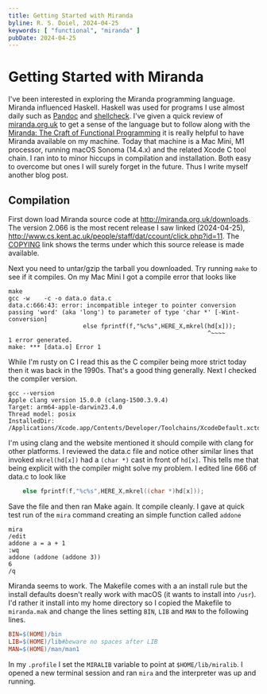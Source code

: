 ```yaml
---
title: Getting Started with Miranda
byline: R. S. Doiel, 2024-04-25
keywords: [ "functional", "miranda" ]
pubDate: 2024-04-25
---
```


# Getting Started with Miranda

I've been interested in exploring the Miranda programming language. Miranda influenced Haskell. Haskell was used for programs I use almost daily such as [Pandoc](https://pandoc.org) and [shellcheck](https://www.shellcheck.net/). I've given a quick review of [miranda.org.uk](https://miranda.org.uk) to get a sense of the language but to follow along with the [Miranda: The Craft of Functional Programming](https://www.cs.kent.ac.uk/people/staff/sjt/Miranda_craft/) it is really helpful to have Miranda available on my machine. Today that machine is a Mac Mini, M1 processor, running macOS Sonoma (14.4.x) and the related Xcode C tool chain.  I ran into to minor hiccups in compilation and installation. Both easy to overcome but ones I will surely forget in the future. Thus I write myself another blog post.

## Compilation

First down load Miranda source code at <http://miranda.org.uk/downloads>. The version 2.066 is the most recent release I saw linked (2024-04-25), <http://www.cs.kent.ac.uk/people/staff/dat/ccount/click.php?id=11>. The [COPYING](https://www.cs.kent.ac.uk/people/staff/dat/miranda/downloads/COPYING) link shows the terms under which this source release is made available.

Next you need to untar/gzip the tarball you downloaded. Try running `make` to see if it compiles. On my Mac Mini I got a compile error that looks like

~~~shell
make
gcc -w    -c -o data.o data.c
data.c:666:43: error: incompatible integer to pointer conversion passing 'word' (aka 'long') to parameter of type 'char *' [-Wint-conversion]
                     else fprintf(f,"%c%s",HERE_X,mkrel(hd[x]));
                                                        ^~~~~
1 error generated.
make: *** [data.o] Error 1
~~~

While I'm rusty on C I read this as the C compiler being more strict today then it was back in the 1990s. That's a good thing generally.  Next I checked the compiler version. 

~~~shell
gcc --version
Apple clang version 15.0.0 (clang-1500.3.9.4)
Target: arm64-apple-darwin23.4.0
Thread model: posix
InstalledDir: /Applications/Xcode.app/Contents/Developer/Toolchains/XcodeDefault.xctoolchain/usr/bin
~~~

I'm using clang and the website mentioned it should compile with clang for other platforms.  I reviewed the data.c file and notice other similar lines that invoked `mkrel(hd[x])` had a `(char *)` cast in front of `hd[x]`. This tells me that being explicit with the compiler might solve my problem. I edited line 666 of data.c to look like

~~~C
    else fprintf(f,"%c%s",HERE_X,mkrel((char *)hd[x]));
~~~

Save the file and then ran Make again. It compile cleanly. I gave at quick test run of the `mira` command creating an simple function called `addone`

~~~miranda
mira
/edit
addone a = a + 1
:wq
addone (addone (addone 3))
6
/q
~~~

Miranda seems to work. The Makefile comes with a an install rule but the install defaults doesn't really work with macOS (it wants to install into `/usr`).
I'd rather it install into my home directory so I copied the Makefile to `miranda.mak` and change the lines setting `BIN`, `LIB` and `MAN` to the following
lines.

~~~Makefile
BIN=$(HOME)/bin
LIB=$(HOME)/lib#beware no spaces after LIB
MAN=$(HOME)/man/man1
~~~

In my `.profile` I set the `MIRALIB` variable to point at `$HOME/lib/miralib`. I opened a new terminal session and ran `mira` and the interpreter was up and running.


